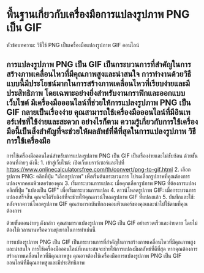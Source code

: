 พื้นฐานเกี่ยวกับเครื่องมือการแปลงรูปภาพ PNG เป็น GIF
====================================================

หัวข้อบทความ: วิธีใช้ PNG เป็นเครื่องมือแปลงรูปภาพ GIF ออนไลน์

การแปลงรูปภาพ PNG เป็น GIF เป็นกระบวนการที่สำคัญในการสร้างภาพเคลื่อนไหวที่มีคุณภาพสูงและน่าสนใจ การทำงานด้วยวิธีแบบนี้มีประโยชน์มากในการสร้างภาพเคลื่อนไหวที่เรียบง่ายและมีประสิทธิภาพ โดยเฉพาะอย่างยิ่งสำหรับงานกราฟิกและออกแบบเว็บไซต์ มีเครื่องมือออนไลน์ที่ช่วยให้การแปลงรูปภาพ PNG เป็น GIF กลายเป็นเรื่องง่าย คุณสามารถใช้เครื่องมือออนไลน์ที่มีอินเทอร์เฟซที่ใช้ง่ายและสะดวก อย่างไรก็ตาม ความรู้เกี่ยวกับการใช้เครื่องมือนี้เป็นสิ่งสำคัญที่จะช่วยให้ผลลัพธ์ที่ดีที่สุดในการแปลงรูปภาพ วิธีการใช้เครื่องมือ
--------------------

การใช้เครื่องมือออนไลน์สำหรับการแปลงรูปภาพ PNG เป็น GIF เป็นเรื่องง่ายและไม่ซับซ้อน ด้วยขั้นตอนที่ง่ายๆ ดังนี้: 1. เข้าสู่เว็บไซต์: เปิดเว็บเบราว์เซอร์และไปที่ <https://www.onlinecalculatorsfree.com/th/convert/png-to-gif.html>
2. เลือกรูปภาพ PNG: คลิกที่ปุ่ม "เลือกรูปภาพ" เพื่อเริ่มต้นกระบวนการ โปรดเลือกรูปภาพที่คุณต้องการแปลงจากคอมพิวเตอร์ของคุณ
3. เริ่มกระบวนการแปลง: เมื่อคุณเลือกรูปภาพ PNG ที่ต้องการแปลง คลิกที่ปุ่ม "แปลงเป็น GIF" เพื่อเริ่มกระบวนการแปลง
4. ดาวน์โหลดรูปภาพ GIF: เมื่อกระบวนการแปลงเสร็จสิ้น คุณจะได้รับลิงก์ที่จะช่วยให้คุณดาวน์โหลดรูปภาพ GIF ที่แปลงแล้ว
5. บันทึกและใช้: หลังจากดาวน์โหลดรูปภาพ GIF คุณสามารถบันทึกลงคอมพิวเตอร์ของคุณและนำไปใช้ตามที่คุณต้องการ

ด้วยขั้นตอนง่ายๆ ดังกล่าว คุณสามารถแปลงรูปภาพ PNG เป็น GIF อย่างรวดเร็วและง่ายดาย โดยไม่ต้องใช้เวลานานหรือความยุ่งยากในการทำเช่นนี้

การแปลงรูปภาพ PNG เป็น GIF เป็นกระบวนการที่สำคัญในการสร้างภาพเคลื่อนไหวที่มีคุณภาพสูงและน่าสนใจ การใช้เครื่องมือออนไลน์ที่เหมาะสมจะช่วยให้การแปลงมีผลลัพธ์ที่ดีที่สุด หากคุณต้องการสร้างภาพเคลื่อนไหวที่มีคุณภาพสูง คุณอาจต้องใช้เครื่องมือการแปลงรูปภาพ PNG เป็น GIF ออนไลน์ที่มีคุณภาพสูงและมีประสิทธิภาพ